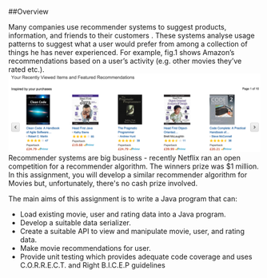 ##Overview

Many companies use recommender systems to suggest products, information, and friends to their customers . These systems analyse usage patterns to suggest what a user would prefer from among a collection of things he has never experienced. For example, fig.1 shows Amazon’s recommendations based on a user’s activity (e.g. other movies they’ve rated etc.). 
![Amazon Recommendations](img/00.png  "Amazon Recommendations")
Recommender systems are big business - recently  Netflix ran an open competition for a recommender algorithm. The winners prize was $1 million. In this assignment, you will develop a similar recommender algorithm for Movies but, unfortunately, there's no cash prize involved.

The main aims of this assignment is to write a Java program that can:

- Load existing movie, user and rating data into a Java program. 
- Develop a suitable data serializer.
- Create a suitable API to view and manipulate movie, user, and rating data.
- Make movie recommendations for user.
- Provide unit testing which provides adequate code coverage and uses C.O.R.R.E.C.T. and Right B.I.C.E.P guidelines

